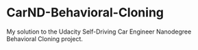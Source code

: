 # CarND-Behavioral-Cloning
My solution to the Udacity Self-Driving Car Engineer Nanodegree Behavioral Cloning project.
